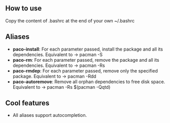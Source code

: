 How to use
---------------------
Copy the content of .bashrc at the end of your own ~/.bashrc

Aliases
---------------------

* **paco-install**: For each parameter passed, install the package and all its dependencies. Equivalent to -> pacman -S
* **paco-rm**: For each parameter passed, remove the package and all its dependencies. Equivalent to -> pacman -Rs
* **paco-rmdep**: For each parameter passed, remove only the specified package. Equivalent to -> pacman -Rdd
* **paco-autoremove**: Remove all orphan dependencies to free disk space. Equivalent to -> pacman -Rs $(pacman -Qqtd)


Cool features
---------------------

* All aliases support autocompletion.
